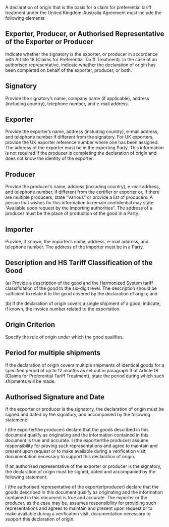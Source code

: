 A declaration of origin that is the basis for a claim for preferential tariff treatment under the United Kingdom-Australia Agreement must include the following elements:

## Exporter, Producer, or Authorised Representative of the Exporter or Producer

Indicate whether the signatory is the exporter, or producer in accordance with Article 18 (Claims for Preferential Tariff Treatment). In the case of an authorised representative, indicate whether the declaration of origin has been completed on behalf of the exporter, producer, or both.

## Signatory

Provide the signatory’s name, company name (if applicable), address (including country), telephone number, and e-mail address.

## Exporter

Provide the exporter’s name, address (including country), e-mail address, and telephone number if different from the signatory. For UK exporters, provide the UK exporter reference number where one has been assigned. The address of the exporter must be in the exporting Party. This information is not required if the producer is completing the declaration of origin and does not know the identity of the exporter.

## Producer

Provide the producer’s name, address (including country), e-mail address, and telephone number, if different from the certifier or exporter or, if there are multiple producers, state “Various” or provide a list of producers. A person that wishes for this information to remain confidential may state “Available upon request by the importing authorities”. The address of a producer must be the place of production of the good in a Party.

## Importer

Provide, if known, the importer’s name, address, e-mail address, and telephone number. The address of the importer must be in a Party.

## Description and HS Tariff Classification of the Good

(a)	Provide a description of the good and the Harmonized System tariff classification of the good to the six-digit level. The description should be sufficient to relate it to the good covered by the declaration of origin; and

(b)	If the declaration of origin covers a single shipment of a good, indicate, if known, the invoice number related to the exportation.

## Origin Criterion

Specify the rule of origin under which the good qualifies.

## Period for multiple shipments

If the declaration of origin covers multiple shipments of identical goods for a specified period of up to 12 months as set out in paragraph 3 of Article 18 (Claims for Preferential Tariff Treatment), state the period during which such shipments will be made.

## Authorised Signature and Date

If the exporter or producer is the signatory, the declaration of origin must be signed and dated by the signatory, and accompanied by the following statement:

I (the exporter/the producer) declare that the goods described in this document qualify as originating and the information contained in this document is true and accurate. I (the exporter/the producer) assume responsibility for proving such representations and agree to maintain and present upon request or to make available during a verification visit, documentation necessary to support this declaration of origin.

If an authorised representative of the exporter or producer is the signatory, the declaration of origin must be signed, dated and accompanied by the following statement:

I (the authorised representative of the exporter/producer) declare that the goods described in this document qualify as originating and the information contained in this document is true and accurate. The exporter or the producer, as the case may be, assumes responsibility for providing such representations and agrees to maintain and present upon request or to make available during a verification visit, documentation necessary to support this declaration of origin.
